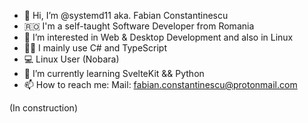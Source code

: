 - 👋 Hi, I’m @systemd11 aka. Fabian Constantinescu
- 🇷🇴 I'm a self-taught Software Developer from Romania
- 👀 I’m interested in Web & Desktop Development and also in Linux
- 👨‍💻 I mainly use C# and TypeScript 
- 💻 Linux User (Nobara)
- 🌱 I’m currently learning SvelteKit && Python
- 📫 How to reach me: Mail: fabian.constantinescu@protonmail.com

(In construction)
